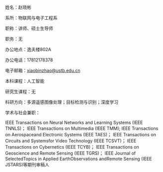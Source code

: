 
姓名：赵晓彬

系所：物联网与电子工程系

职称：讲师、硕士生导师

职务：无

办公地点：逸夫楼802A

办公电话：17812178378

电子邮箱：xiaobinzhao@ustb.edu.cn

本科课程：人工智能

研究生课程：无

科研方向：多源遥感图像处理；目标检测与识别；深度学习

学术与社会兼职：

IEEE Transactions on Neural Networks and Learning Systems (IEEE TNNLS)；
lEEE Transactions on Multimedia (IEEE TMM); 
IEEE Transactions on Aerospaceand Electronic Systems (IEEE TAES)；
IEEE Transactions on Circuits and Systemsfor Video Technology (IEEE TCSVT)；
IEEE Transactions on Cybernetics (IEEE TCYB)；
IEEE Transactions on Geoscience and Remote Sensing (IEEE TGRS)；
lEEE Journal of SelectedTopics in Applied EarthObservations andRemote Sensing (IEEE JSTARS)等期刊审稿人

